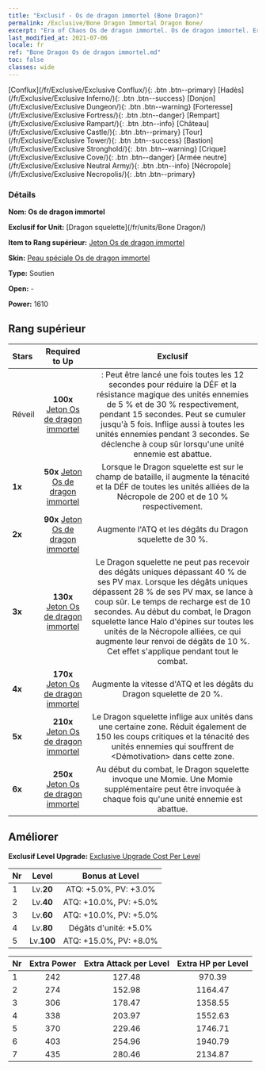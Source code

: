```yaml
---
title: "Exclusif - Os de dragon immortel (Bone Dragon)"
permalink: /Exclusive/Bone Dragon Immortal Dragon Bone/
excerpt: "Era of Chaos Os de dragon immortel. Os de dragon immortel. Era of Chaos Exclusif Os de dragon immortel. Dragon squelette Exclusif."
last_modified_at: 2021-07-06
locale: fr
ref: "Bone Dragon Os de dragon immortel.md"
toc: false
classes: wide
---
```

 [Conflux](/fr/Exclusive/Exclusive Conflux/){: .btn .btn--primary} [Hadès](/fr/Exclusive/Exclusive Inferno/){: .btn .btn--success} [Donjon](/fr/Exclusive/Exclusive Dungeon/){: .btn .btn--warning} [Forteresse](/fr/Exclusive/Exclusive Fortress/){: .btn .btn--danger} [Rempart](/fr/Exclusive/Exclusive Rampart/){: .btn .btn--info} [Château](/fr/Exclusive/Exclusive Castle/){: .btn .btn--primary} [Tour](/fr/Exclusive/Exclusive Tower/){: .btn .btn--success} [Bastion](/fr/Exclusive/Exclusive Stronghold/){: .btn .btn--warning} [Crique](/fr/Exclusive/Exclusive Cove/){: .btn .btn--danger} [Armée neutre](/fr/Exclusive/Exclusive Neutral Army/){: .btn .btn--info} [Nécropole](/fr/Exclusive/Exclusive Necropolis/){: .btn .btn--primary} 

### Détails
 **Nom: Os de dragon immortel** 

 **Exclusif for Unit:** [Dragon squelette](/fr/units/Bone Dragon/) 

 **Item to Rang supérieur:** [Jeton Os de dragon immortel](/ItemsFR/con_980/)

 **Skin:** [Peau spéciale Os de dragon immortel](/ItemsFR/con_648/)

 **Type:** Soutien

 **Open:** -

 **Power:** 1610

## Rang supérieur

  |     Stars    |  Required to Up | Exclusif |
  |:-------------|:---------------:|:---------------:|
  |  Réveil  | **100x** [Jeton Os de dragon immortel](/ItemsFR/con_980/) | <Rage du Dragon> : Peut être lancé une fois toutes les 12 secondes pour réduire la DÉF et la résistance magique des unités ennemies de 5 % et de 30 % respectivement, pendant 15 secondes. Peut se cumuler jusqu'à 5 fois. Inflige aussi <Silence> à toutes les unités ennemies pendant 3 secondes. Se déclenche à coup sûr lorsqu'une unité ennemie est abattue. |
  | **1x** <i class="fas fa-star"/> | **50x** [Jeton Os de dragon immortel](/ItemsFR/con_980/) | Lorsque le Dragon squelette est sur le champ de bataille, il augmente la ténacité et la DÉF de toutes les unités alliées de la Nécropole de 200 et de 10 % respectivement. |
  | **2x** <i class="fas fa-star"/> | **90x** [Jeton Os de dragon immortel](/ItemsFR/con_980/) | Augmente l'ATQ et les dégâts du Dragon squelette de 30 %. |
  | **3x** <i class="fas fa-star"/> | **130x** [Jeton Os de dragon immortel](/ItemsFR/con_980/) | Le Dragon squelette ne peut pas recevoir des dégâts uniques dépassant 40 % de ses PV max. Lorsque les dégâts uniques dépassent 28 % de ses PV max, <Rage du Dragon> se lance à coup sûr. Le temps de recharge est de 10 secondes. Au début du combat, le Dragon squelette lance Halo d'épines sur toutes les unités de la Nécropole alliées, ce qui augmente leur renvoi de dégâts de 10 %. Cet effet s'applique pendant tout le combat. |
  | **4x** <i class="fas fa-star"/> | **170x** [Jeton Os de dragon immortel](/ItemsFR/con_980/) | Augmente la vitesse d'ATQ et les dégâts du Dragon squelette de 20 %. |
  | **5x** <i class="fas fa-star"/> | **210x** [Jeton Os de dragon immortel](/ItemsFR/con_980/) | Le Dragon squelette inflige <Saignement> aux unités dans une certaine zone. Réduit également de 150 les coups critiques et la ténacité des unités ennemies qui souffrent de <Démotivation> dans cette zone. |
  | **6x** <i class="fas fa-star"/> | **250x** [Jeton Os de dragon immortel](/ItemsFR/con_980/) | Au début du combat, le Dragon squelette invoque une Momie. Une Momie supplémentaire peut être invoquée à chaque fois qu'une unité ennemie est abattue. |


## Améliorer
 **Exclusif Level Upgrade:** [Exclusive Upgrade Cost Per Level](/Exclusive/ExclusiveUpgradeCostPerLevel/)

  |  Nr  |   Level  | Bonus at Level |
  |:-----|:--------:|:--------------:|
  | 1 | Lv.**20** | ATQ: +5.0%, PV: +3.0% |
  | 2 | Lv.**40** | ATQ: +10.0%, PV: +5.0% |
  | 3 | Lv.**60** | ATQ: +10.0%, PV: +5.0% |
  | 4 | Lv.**80** | Dégâts d'unité: +5.0% |
  | 5 | Lv.**100** | ATQ: +15.0%, PV: +8.0% |


  |  Nr  |  Extra Power | Extra Attack per Level | Extra HP per Level |
  |:-----|:--------:|:--------:|:--------:|
  | 1 | 242 | 127.48 | 970.39 |
  | 2 | 274 | 152.98 | 1164.47 |
  | 3 | 306 | 178.47 | 1358.55 |
  | 4 | 338 | 203.97 | 1552.63 |
  | 5 | 370 | 229.46 | 1746.71 |
  | 6 | 403 | 254.96 | 1940.79 |
  | 7 | 435 | 280.46 | 2134.87 |


